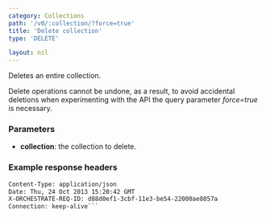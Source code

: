 ```yaml
---
category: Collections
path: '/v0/:collection/?force=true'
title: 'Delete collection'
type: 'DELETE'

layout: nil
---
```


Deletes an entire collection.

Delete operations cannot be undone, as a result, to avoid accidental deletions when experimenting with the API the query parameter _force=true_ is necessary.

### Parameters

* **collection**: the collection to delete.

### Example response headers

```HTTP/1.1 204 No Content
Content-Type: application/json
Date: Thu, 24 Oct 2013 15:20:42 GMT
X-ORCHESTRATE-REQ-ID: d88d0ef1-3cbf-11e3-be54-22000ae8057a
Connection: keep-alive```
